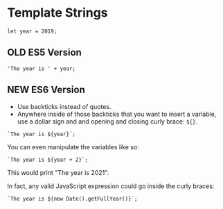 # Template Strings

```
let year = 2019;
```

## OLD ES5 Version

```
'The year is ' + year;
```


## NEW ES6 Version

- Use backticks instead of quotes.
- Anywhere inside of those backticks that you want to insert a variable, use a dollar sign and and opening and closing curly brace: `${}`.

```
`The year is ${year}`;
```

You can even manipulate the variables like so:

```
`The year is ${year + 2}`;
```

This would print "The year is 2021".

In fact, any valid JavaScript expression could go inside the curly braces:

```
`The year is ${new Date().getFullYear()}`;
```